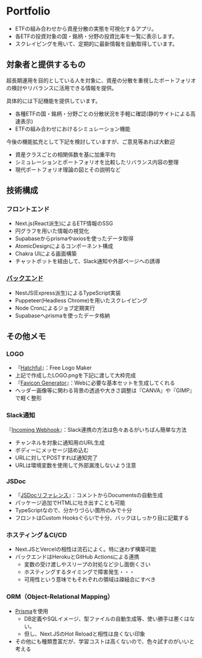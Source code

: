 # Portfolio

* ETFの組み合わせから資産分散の実態を可視化するアプリ。
* 各ETFの投資対象の国・銘柄・分野の投資比率を一覧に表示します。
* スクレイピングを用いて、定期的に最新情報を自動取得しています。

## 対象者と提供するもの

超長期運用を目的としている人を対象に、資産の分散を重視したポートフォリオの検討やリバランスに活用できる情報を提供。

具体的には下記機能を提供しています。

* 各種ETFの国・銘柄・分野ごとの分散状況を手軽に確認(静的サイトによる高速表示)
* ETFの組み合わせにおけるシミュレーション機能

今後の機能拡充として下記を検討していますが、ご意見等あれば大歓迎

* 資産クラスごとの相関係数を基に加重平均
* シミュレーションとポートフォリオを比較したリバランス内容の整理
* 現代ポートフォリオ理論の図とその説明など

## 技術構成

### フロントエンド

* Next.js(React派生)によるETF情報のSSG
* 円グラフを用いた情報の視覚化
* Supabaseからprismaやaxiosを使ったデータ取得
* AtomicDesignによるコンポーネント構成
* Chakra UIによる画面構築
* チャットボットを経由して、Slack通知や外部ページヘの誘導

### [バックエンド](https://github.com/soratsm/nestjs-schedule-scraping)

* NestJS(Express派生)によるTypeScript実装
* Puppeteer(Headless Chrome)を用いたスクレイピング
* Node Cronによるジョブ定期実行
* Supabaseへprismaを使ったデータ格納

## その他メモ

### LOGO

* 『[Hatchful](https://hatchful.shopify.com/)』：Free Logo Maker
* 上記で作成したLOGO.pngを下記に渡して大枠完成
* 『[Favicon Generator](https://realfavicongenerator.net)』：Webに必要な基本セットを生成してくれる
* ヘッダー画像等に関わる背景の透過や大きさ調整は『CANVA』や『GIMP』で軽く整形

### Slack通知

『[Incoming Webhook](https://slack.com/intl/ja-jp/help/articles/115005265063-Slack-%E3%81%A7%E3%81%AE-Incoming-Webhook-%E3%81%AE%E5%88%A9%E7%94%A8)』：Slack連携の方法は色々あるがいちばん簡単な方法

* チャンネルを対象に通知用のURL生成
* ボディーにメッセージ詰め込む
* URLに対してPOSTすれば通知完了
* URLは環境変数を使用して外部漏洩しないよう注意

### JSDoc

* 『[JSDocリファレンス](https://www.typescriptlang.org/ja/docs/handbook/jsdoc-supported-types.html)』：コメントからDocumentsの自動生成
* パッケージ追加でHTMLに吐き出すことも可能
* TypeScriptなので、分かりづらい箇所のみで十分
* フロントはCustom Hooksぐらいで十分、バックはしっかり目に記載する

### ホスティング＆CI/CD

* Next.JSとVercelの相性は流石によく。特に迷わず構築可能
* バックエンドはHerokuとGitHub Actionsによる連携
  * 変数の受け渡しやスリープの対処など少し面倒くさい
  * ホスティングするタイミングで障害発生・・・
  * 可用性という意味でもそれぞれの領域は疎結合にすべき

### ORM（Object-Relational Mapping）

* [Prisma](https://www.prisma.io/docs/getting-started/quickstart)を使用
  * DB定義やSQLイメージ、型ファイルの自動生成等、使い勝手は悪くはない。
  * 但し、Next.JSのHot Reloadと相性は良くない印象
* その他にも種類豊富だが、学習コストは高くないので、色々試すのがいいと考える
